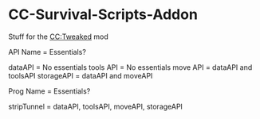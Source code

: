 # CC-Survival-Scripts-Addon

Stuff for the [CC:Tweaked](https://www.curseforge.com/minecraft/mc-mods/cc-tweaked) mod

API Name = Essentials?

dataAPI = No essentials
tools API = No essentials
move API = dataAPI and toolsAPI
storageAPI = dataAPI and moveAPI


Prog Name = Essentials?

stripTunnel = dataAPI, toolsAPI, moveAPI, storageAPI